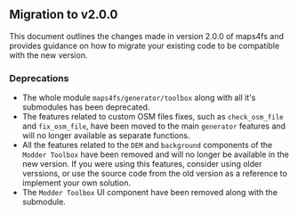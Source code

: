 ## Migration to v2.0.0
This document outlines the changes made in version 2.0.0 of maps4fs and provides guidance on how to migrate your existing code to be compatible with the new version.

### Deprecations
- The whole module `maps4fs/generator/toolbox` along with all it's submodules has been deprecated.
- The features related to custom OSM files fixes, such as `check_osm_file` and `fix_osm_file`, have been moved to the main `generator` features and will no longer available as separate functions.
- All the features related to the `DEM` and `background` components of the `Modder Toolbox` have been removed and will no longer be available in the new version. If you were using this features, consider using older verssions, or use the source code from the old version as a reference to implement your own solution.
- The `Modder Toolbox` UI component have been removed along with the submodule.